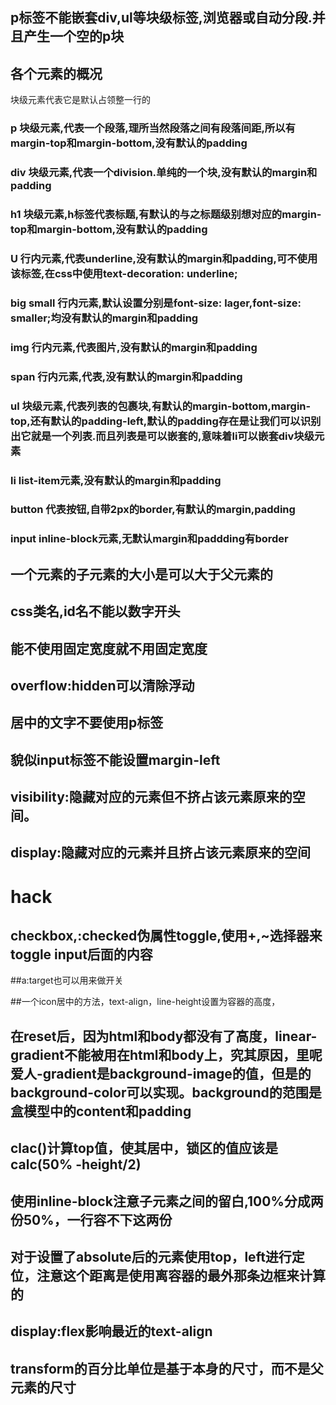 ## p标签不能嵌套div,ul等块级标签,浏览器或自动分段.并且产生一个空的p块

## 各个元素的概况
块级元素代表它是默认占领整一行的
### p   块级元素,代表一个段落,理所当然段落之间有段落间距,所以有margin-top和margin-bottom,没有默认的padding
### div 块级元素,代表一个division.单纯的一个块,没有默认的margin和padding
### h1  块级元素,h标签代表标题,有默认的与之标题级别想对应的margin-top和margin-bottom,没有默认的padding
### U  行内元素,代表underline,没有默认的margin和padding,可不使用该标签,在css中使用text-decoration: underline;
### big small 行内元素,默认设置分别是font-size: lager,font-size: smaller;均没有默认的margin和padding
### img 行内元素,代表图片,没有默认的margin和padding
### span 行内元素,代表,没有默认的margin和padding
### ul 块级元素,代表列表的包裹块,有默认的margin-bottom,margin-top,还有默认的padding-left,默认的padding存在是让我们可以识别出它就是一个列表.而且列表是可以嵌套的,意味着li可以嵌套div块级元素
### li list-item元素,没有默认的margin和padding
### button 代表按钮,自带2px的border,有默认的margin,padding
### input inline-block元素,无默认margin和paddding有border

## 一个元素的子元素的大小是可以大于父元素的

## css类名,id名不能以数字开头

## 能不使用固定宽度就不用固定宽度

## overflow:hidden可以清除浮动

## 居中的文字不要使用p标签

## 貌似input标签不能设置margin-left

##  visibility:隐藏对应的元素但不挤占该元素原来的空间。
## display:隐藏对应的元素并且挤占该元素原来的空间

# hack

## checkbox,:checked伪属性toggle,使用+,~选择器来toggle input后面的内容

##a:target也可以用来做开关

##一个icon居中的方法，text-align，line-height设置为容器的高度，


## 在reset后，因为html和body都没有了高度，linear-gradient不能被用在html和body上，究其原因，里呢爱人-gradient是background-image的值，但是的background-color可以实现。background的范围是盒模型中的content和padding

## clac()计算top值，使其居中，锁区的值应该是calc(50% -height/2)

## 使用inline-block注意子元素之间的留白,100%分成两份50%，一行容不下这两份

## 对于设置了absolute后的元素使用top，left进行定位，注意这个距离是使用离容器的最外那条边框来计算的

## display:flex影响最近的text-align

## transform的百分比单位是基于本身的尺寸，而不是父元素的尺寸
